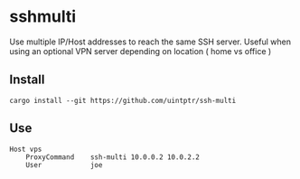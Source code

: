 # sshmulti

Use multiple IP/Host addresses to reach the same SSH server. Useful when using
an optional VPN server depending on location ( home vs office )

## Install

```
cargo install --git https://github.com/uintptr/ssh-multi
```

## Use

```
Host vps
    ProxyCommand    ssh-multi 10.0.0.2 10.0.2.2
    User            joe
```
